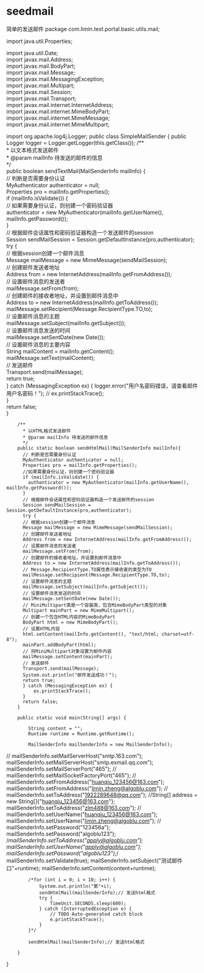 # seedmail
简单的发送邮件
package com.limin.test.portal.basic.utils.mail;

import java.util.Properties;

import java.util.Date;    
import javax.mail.Address;    
import javax.mail.BodyPart;    
import javax.mail.Message;    
import javax.mail.MessagingException;    
import javax.mail.Multipart;    
import javax.mail.Session;    
import javax.mail.Transport;    
import javax.mail.internet.InternetAddress;    
import javax.mail.internet.MimeBodyPart;    
import javax.mail.internet.MimeMessage;    
import javax.mail.internet.MimeMultipart;

import org.apache.log4j.Logger;
public class SimpleMailSender {
	public Logger logger = Logger.getLogger(this.getClass());
	/**   
	  * 以文本格式发送邮件   
	  * @param mailInfo 待发送的邮件的信息   
	  */    
	    public boolean sendTextMail(MailSenderInfo mailInfo) {    
	      // 判断是否需要身份认证    
	      MyAuthenticator authenticator = null;    
	      Properties pro = mailInfo.getProperties();   
	      if (mailInfo.isValidate()) {    
	      // 如果需要身份认证，则创建一个密码验证器    
	        authenticator = new MyAuthenticator(mailInfo.getUserName(), mailInfo.getPassword());    
	      }   
	      // 根据邮件会话属性和密码验证器构造一个发送邮件的session    
	      Session sendMailSession = Session.getDefaultInstance(pro,authenticator);    
	      try {    
	      // 根据session创建一个邮件消息    
	      Message mailMessage = new MimeMessage(sendMailSession);    
	      // 创建邮件发送者地址    
	      Address from = new InternetAddress(mailInfo.getFromAddress());    
	      // 设置邮件消息的发送者    
	      mailMessage.setFrom(from);    
	      // 创建邮件的接收者地址，并设置到邮件消息中    
	      Address to = new InternetAddress(mailInfo.getToAddress());    
	      mailMessage.setRecipient(Message.RecipientType.TO,to);    
	      // 设置邮件消息的主题    
	      mailMessage.setSubject(mailInfo.getSubject());    
	      // 设置邮件消息发送的时间    
	      mailMessage.setSentDate(new Date());    
	      // 设置邮件消息的主要内容    
	      String mailContent = mailInfo.getContent();    
	      mailMessage.setText(mailContent);    
	      // 发送邮件    
	      Transport.send(mailMessage);   
	      return true;    
	      } catch (MessagingException ex) { 
	    	  logger.error("用户名密码错误，请查看邮件用户名密码！");
//	          ex.printStackTrace();    
	      }    
	      return false;    
	    }    
	       
	    /**   
	      * 以HTML格式发送邮件   
	      * @param mailInfo 待发送的邮件信息   
	      */    
	    public static boolean sendHtmlMail(MailSenderInfo mailInfo){    
	      // 判断是否需要身份认证    
	      MyAuthenticator authenticator = null;   
	      Properties pro = mailInfo.getProperties();   
	      //如果需要身份认证，则创建一个密码验证器     
	      if (mailInfo.isValidate()) {    
	        authenticator = new MyAuthenticator(mailInfo.getUserName(), mailInfo.getPassword());   
	      }    
	      // 根据邮件会话属性和密码验证器构造一个发送邮件的session    
	      Session sendMailSession = Session.getDefaultInstance(pro,authenticator);    
	      try {    
	      // 根据session创建一个邮件消息    
	      Message mailMessage = new MimeMessage(sendMailSession);    
	      // 创建邮件发送者地址    
	      Address from = new InternetAddress(mailInfo.getFromAddress());    
	      // 设置邮件消息的发送者    
	      mailMessage.setFrom(from);    
	      // 创建邮件的接收者地址，并设置到邮件消息中    
	      Address to = new InternetAddress(mailInfo.getToAddress());    
	      // Message.RecipientType.TO属性表示接收者的类型为TO    
	      mailMessage.setRecipient(Message.RecipientType.TO,to);    
	      // 设置邮件消息的主题    
	      mailMessage.setSubject(mailInfo.getSubject());    
	      // 设置邮件消息发送的时间    
	      mailMessage.setSentDate(new Date());    
	      // MiniMultipart类是一个容器类，包含MimeBodyPart类型的对象    
	      Multipart mainPart = new MimeMultipart();    
	      // 创建一个包含HTML内容的MimeBodyPart    
	      BodyPart html = new MimeBodyPart();    
	      // 设置HTML内容    
	      html.setContent(mailInfo.getContent(), "text/html; charset=utf-8");    
	      mainPart.addBodyPart(html);    
	      // 将MiniMultipart对象设置为邮件内容    
	      mailMessage.setContent(mainPart);    
	      // 发送邮件    
	      Transport.send(mailMessage);    
	      System.out.println("邮件发送成功！");
	      return true;    
	      } catch (MessagingException ex) {    
	          ex.printStackTrace();    
	      }    
	      return false;    
	    }  
	    
	    public static void main(String[] args) {
			
			String content = "";
			Runtime runtime = Runtime.getRuntime();

			MailSenderInfo mailSenderInfo = new MailSenderInfo();
//			mailSenderInfo.setMailServerHost("smtp.163.com");
			mailSenderInfo.setMailServerHost("smtp.exmail.qq.com");
			mailSenderInfo.setMailServerPort("465");
//			mailSenderInfo.setMailSocketFactoryPort("465");
//			mailSenderInfo.setFromAddress("huanqiu_123456@163.com");
			mailSenderInfo.setFromAddress("limin.zheng@algoblu.com");
//			mailSenderInfo.setToAddress("1922289648@qq.com");
			//String[] address = new String[]{"huanqiu_123456@163.com"};
			mailSenderInfo.setToAddress("zlm488@163.com");
//			mailSenderInfo.setUserName("huanqiu_123456@163.com");
			mailSenderInfo.setUserName("limin.zheng@algoblu.com");
//			mailSenderInfo.setPassword("123456a");
			mailSenderInfo.setPassword("algoblu123");
			/*mailSenderInfo.setToAddress("apply@algoblu.com");
			mailSenderInfo.setUserName("apply@algoblu.com");
			mailSenderInfo.setPassword("algoblu123");*/
			mailSenderInfo.setValidate(true);
			mailSenderInfo.setSubject("测试邮件口"+runtime);
			mailSenderInfo.setContent(content+runtime);
			
			/*for (int i = 0; i < 10; i++) {
				System.out.println("第"+i);
				sendHtmlMail(mailSenderInfo);// 发送html格式
				try {
					TimeUnit.SECONDS.sleep(600);
				} catch (InterruptedException e) {
					// TODO Auto-generated catch block
					e.printStackTrace();
				}
			}*/
			
			sendHtmlMail(mailSenderInfo);// 发送html格式
			
		}

}
